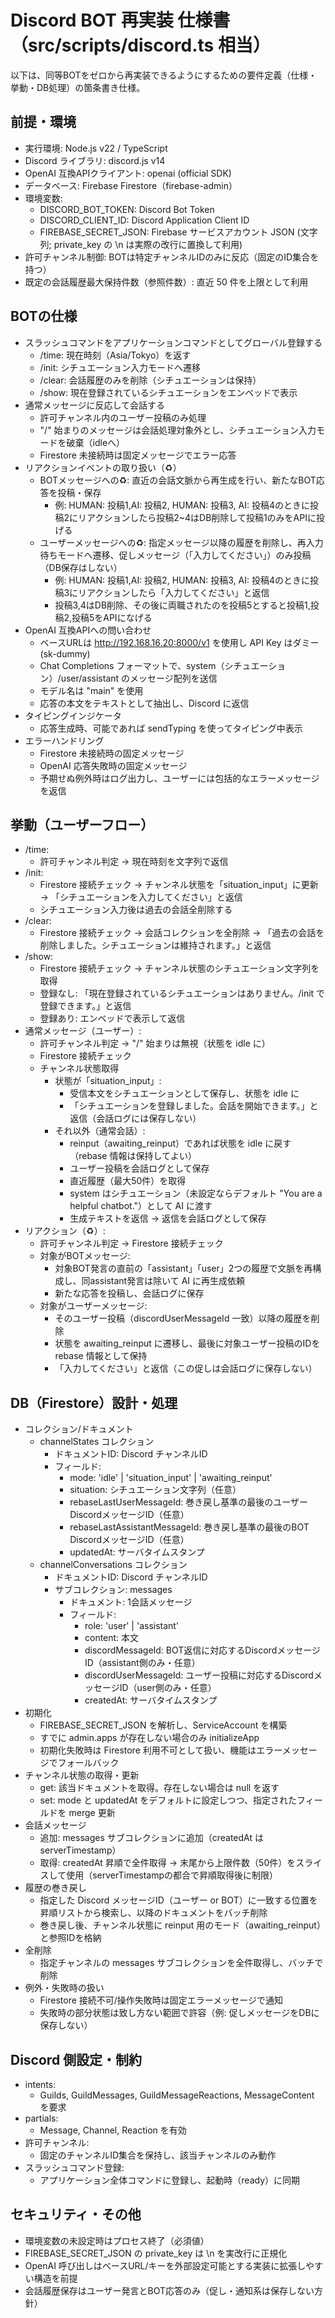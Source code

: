 # Discord BOT 再実装 仕様書（src/scripts/discord.ts 相当）

以下は、同等BOTをゼロから再実装できるようにするための要件定義（仕様・挙動・DB処理）の箇条書き仕様。

## 前提・環境
- 実行環境: Node.js v22 / TypeScript
- Discord ライブラリ: discord.js v14
- OpenAI 互換APIクライアント: openai (official SDK)
- データベース: Firebase Firestore（firebase-admin）
- 環境変数:
  - DISCORD_BOT_TOKEN: Discord Bot Token
  - DISCORD_CLIENT_ID: Discord Application Client ID
  - FIREBASE_SECRET_JSON: Firebase サービスアカウント JSON (文字列; private_key の \n は実際の改行に置換して利用)
- 許可チャンネル制御: BOTは特定チャンネルIDのみに反応（固定のID集合を持つ）
- 既定の会話履歴最大保持件数（参照件数）: 直近 50 件を上限として利用

## BOTの仕様
- スラッシュコマンドをアプリケーションコマンドとしてグローバル登録する
  - /time: 現在時刻（Asia/Tokyo）を返す
  - /init: シチュエーション入力モードへ遷移
  - /clear: 会話履歴のみを削除（シチュエーションは保持）
  - /show: 現在登録されているシチュエーションをエンベッドで表示
- 通常メッセージに反応して会話する
  - 許可チャンネル内のユーザー投稿のみ処理
  - "/" 始まりのメッセージは会話処理対象外とし、シチュエーション入力モードを破棄（idleへ）
  - Firestore 未接続時は固定メッセージでエラー応答
- リアクションイベントの取り扱い（♻️）
  - BOTメッセージへの♻️: 直近の会話文脈から再生成を行い、新たなBOT応答を投稿・保存
    - 例: HUMAN: 投稿1,AI: 投稿2, HUMAN: 投稿3, AI: 投稿4のときに投稿2にリアクションしたら投稿2~4はDB削除して投稿1のみをAPIに投げる
  - ユーザーメッセージへの♻️: 指定メッセージ以降の履歴を削除し、再入力待ちモードへ遷移、促しメッセージ（「入力してください」）のみ投稿（DB保存はしない）
    - 例: HUMAN: 投稿1,AI: 投稿2, HUMAN: 投稿3, AI: 投稿4のときに投稿3にリアクションしたら「入力してください」と返信
    - 投稿3,4はDB削除、その後に両職されたのを投稿5とすると投稿1,投稿2,投稿5をAPIになげる
- OpenAI 互換APIへの問い合わせ
  - ベースURLは http://192.168.16.20:8000/v1 を使用し API Key はダミー(sk-dummy)
  - Chat Completions フォーマットで、system（シチュエーション）/user/assistant のメッセージ配列を送信
  - モデル名は "main" を使用
  - 応答の本文をテキストとして抽出し、Discord に返信
- タイピングインジケータ
  - 応答生成時、可能であれば sendTyping を使ってタイピング中表示
- エラーハンドリング
  - Firestore 未接続時の固定メッセージ
  - OpenAI 応答失敗時の固定メッセージ
  - 予期せぬ例外時はログ出力し、ユーザーには包括的なエラーメッセージを返信

## 挙動（ユーザーフロー）
- /time:
  - 許可チャンネル判定 → 現在時刻を文字列で返信
- /init:
  - Firestore 接続チェック → チャンネル状態を「situation_input」に更新 → 「シチュエーションを入力してください」と返信
  - シチュエーション入力後は過去の会話全削除する
- /clear:
  - Firestore 接続チェック → 会話コレクションを全削除 → 「過去の会話を削除しました。シチュエーションは維持されます。」と返信
- /show:
  - Firestore 接続チェック → チャンネル状態のシチュエーション文字列を取得
  - 登録なし: 「現在登録されているシチュエーションはありません。/init で登録できます。」と返信
  - 登録あり: エンベッドで表示して返信
- 通常メッセージ（ユーザー）:
  - 許可チャンネル判定 → "/" 始まりは無視（状態を idle に）
  - Firestore 接続チェック
  - チャンネル状態取得
    - 状態が「situation_input」:
      - 受信本文をシチュエーションとして保存し、状態を idle に
      - 「シチュエーションを登録しました。会話を開始できます。」と返信（会話ログには保存しない）
    - それ以外（通常会話）:
      - reinput（awaiting_reinput）であれば状態を idle に戻す（rebase 情報は保持してよい）
      - ユーザー投稿を会話ログとして保存
      - 直近履歴（最大50件）を取得
      - system はシチュエーション（未設定ならデフォルト "You are a helpful chatbot."）として AI に渡す
      - 生成テキストを返信 → 返信を会話ログとして保存
- リアクション（♻️）:
  - 許可チャンネル判定 → Firestore 接続チェック
  - 対象がBOTメッセージ:
    - 対象BOT発言の直前の「assistant」「user」2つの履歴で文脈を再構成し、同assistant発言は除いて AI に再生成依頼
    - 新たな応答を投稿し、会話ログに保存
  - 対象がユーザーメッセージ:
    - そのユーザー投稿（discordUserMessageId 一致）以降の履歴を削除
    - 状態を awaiting_reinput に遷移し、最後に対象ユーザー投稿のIDを rebase 情報として保持
    - 「入力してください」と返信（この促しは会話ログに保存しない）

## DB（Firestore）設計・処理
- コレクション/ドキュメント
  - channelStates コレクション
    - ドキュメントID: Discord チャンネルID
    - フィールド:
      - mode: 'idle' | 'situation_input' | 'awaiting_reinput'
      - situation: シチュエーション文字列（任意）
      - rebaseLastUserMessageId: 巻き戻し基準の最後のユーザーDiscordメッセージID（任意）
      - rebaseLastAssistantMessageId: 巻き戻し基準の最後のBOT DiscordメッセージID（任意）
      - updatedAt: サーバタイムスタンプ
  - channelConversations コレクション
    - ドキュメントID: Discord チャンネルID
    - サブコレクション: messages
      - ドキュメント: 1会話メッセージ
      - フィールド:
        - role: 'user' | 'assistant'
        - content: 本文
        - discordMessageId: BOT返信に対応するDiscordメッセージID（assistant側のみ・任意）
        - discordUserMessageId: ユーザー投稿に対応するDiscordメッセージID（user側のみ・任意）
        - createdAt: サーバタイムスタンプ
- 初期化
  - FIREBASE_SECRET_JSON を解析し、ServiceAccount を構築
  - すでに admin.apps が存在しない場合のみ initializeApp
  - 初期化失敗時は Firestore 利用不可として扱い、機能はエラーメッセージでフォールバック
- チャンネル状態の取得・更新
  - get: 該当ドキュメントを取得。存在しない場合は null を返す
  - set: mode と updatedAt をデフォルトに設定しつつ、指定されたフィールドを merge 更新
- 会話メッセージ
  - 追加: messages サブコレクションに追加（createdAt は serverTimestamp）
  - 取得: createdAt 昇順で全件取得 → 末尾から上限件数（50件）をスライスして使用（serverTimestampの都合で昇順取得後に制限）
- 履歴の巻き戻し
  - 指定した Discord メッセージID（ユーザー or BOT）に一致する位置を昇順リストから検索し、以降のドキュメントをバッチ削除
  - 巻き戻し後、チャンネル状態に reinput 用のモード（awaiting_reinput）と参照IDを格納
- 全削除
  - 指定チャンネルの messages サブコレクションを全件取得し、バッチで削除
- 例外・失敗時の扱い
  - Firestore 接続不可/操作失敗時は固定エラーメッセージで通知
  - 失敗時の部分状態は致し方ない範囲で許容（例: 促しメッセージをDBに保存しない）

## Discord 側設定・制約
- intents:
  - Guilds, GuildMessages, GuildMessageReactions, MessageContent を要求
- partials:
  - Message, Channel, Reaction を有効
- 許可チャンネル:
  - 固定のチャンネルID集合を保持し、該当チャンネルのみ動作
- スラッシュコマンド登録:
  - アプリケーション全体コマンドに登録し、起動時（ready）に同期

## セキュリティ・その他
- 環境変数の未設定時はプロセス終了（必須値）
- FIREBASE_SECRET_JSON の private_key は \n を実改行に正規化
- OpenAI 呼び出しはベースURL/キーを外部設定可能とする実装に拡張しやすい構造を前提
- 会話履歴保存はユーザー発言とBOT応答のみ（促し・通知系は保存しない方針）
